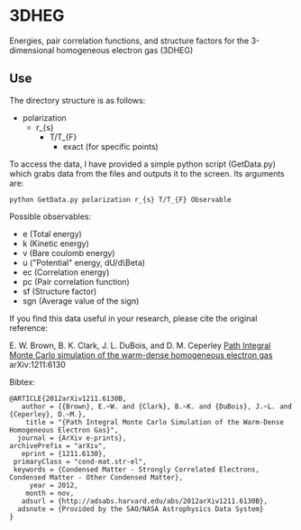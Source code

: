 3DHEG
=====

Energies, pair correlation functions, and structure factors for the 3-dimensional homogeneous electron gas (3DHEG)

Use
---

The directory structure is as follows:

* polarization
    * r_{s}
        * T/T_{F}
            * exact (for specific points)

To access the data, I have provided a simple python script (GetData.py) which grabs data from the files and outputs it to the screen. Its arguments are:

`python GetData.py polarization r_{s} T/T_{F} Observable`

Possible observables:
* e (Total energy)
* k (Kinetic energy)
* v (Bare coulomb energy)
* u ("Potential" energy, dU/d\Beta)
* ec (Correlation energy)
* pc (Pair correlation function)
* sf (Structure factor)
* sgn (Average value of the sign)

If you find this data useful in your research, please cite the original reference:

  E. W. Brown, B. K. Clark, J. L. DuBois, and D. M. Ceperley
  [Path Integral Monte Carlo simulation of the warm-dense homogeneous electron gas](http://arxiv.org/abs/1211.6130)
  arXiv:1211:6130

Bibtex:

    @ARTICLE{2012arXiv1211.6130B,
       author = {{Brown}, E.~W. and {Clark}, B.~K. and {DuBois}, J.~L. and {Ceperley}, D.~M.},
        title = "{Path Integral Monte Carlo Simulation of the Warm-Dense Homogeneous Electron Gas}",
      journal = {ArXiv e-prints},
    archivePrefix = "arXiv",
       eprint = {1211.6130},
     primaryClass = "cond-mat.str-el",
     keywords = {Condensed Matter - Strongly Correlated Electrons, Condensed Matter - Other Condensed Matter},
         year = 2012,
        month = nov,
       adsurl = {http://adsabs.harvard.edu/abs/2012arXiv1211.6130B},
      adsnote = {Provided by the SAO/NASA Astrophysics Data System}
    }

